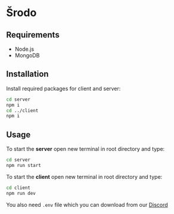 # Šrodo

## Requirements

- Node.js
- MongoDB

## Installation

Install required packages for client and server:

```bash
cd server
npm i
cd ../client
npm i
```

## Usage

To start the **server** open new terminal in root directory and type:

```bash
cd server
npm run start
```

To start the **client** open new terminal in root directory and type:

```bash
cd client
npm run dev
```

You also need `.env` file which you can download from our [Discord](https://discord.gg/8tUrh52HTf)